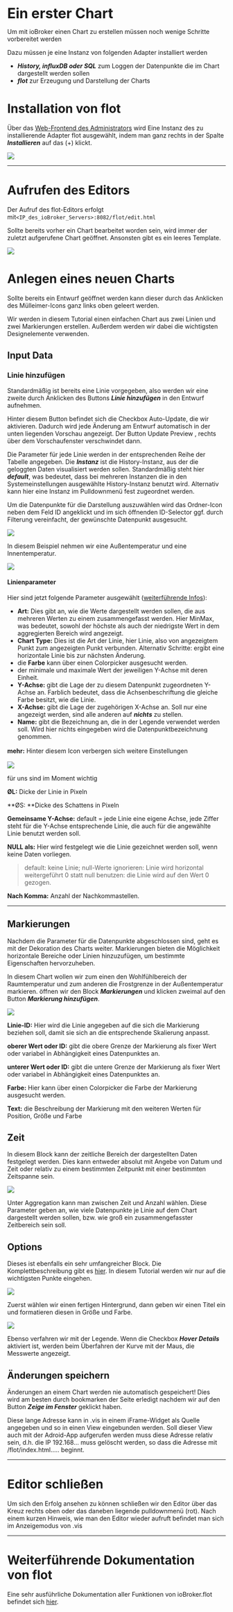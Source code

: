 **<span style="font-size: 24pt;">Ein erster Chart</span>**

Um mit ioBroker einen Chart zu erstellen müssen noch wenige Schritte vorbereitet werden

Dazu müssen je eine Instanz von folgenden Adapter installiert werden

*   _**History, influxDB oder SQL**_ zum Loggen der Datenpunkte die im Chart dargestellt werden sollen
*   _**flot**_ zur Erzeugung und Darstellung der Charts



# Installation von flot

Über das [Web-Frontend des Administrators](http://www.iobroker.net/?page_id=2240&lang=de) wird Eine Instanz des zu installierende Adapter flot ausgewählt, indem man ganz rechts in der Spalte _**Installieren**_ auf das (+) klickt.

[![](img/ioBroker_Admin_Adapter_Inhalt01.jpg)](img/ioBroker_Admin_Adapter_Inhalt01.jpg)

* * *

# Aufrufen des Editors

Der Aufruf des flot-Editors erfolgt mit`<IP_des_ioBroker_Servers>:8082/flot/edit.html`

Sollte bereits vorher ein Chart bearbeitet worden sein, wird immer der zuletzt aufgerufene Chart geöffnet. Ansonsten gibt es ein leeres Template.[](http://www.iobroker.net/wp-content/uploads//ioBroker_Einsteiger_vis_first_call-e1485088663244.jpg)

[![](img/ioBroker_Adapter_Flot_002.jpg)](img/ioBroker_Adapter_Flot_002.jpg)

# Anlegen eines neuen Charts

Sollte bereits ein Entwurf geöffnet werden kann dieser durch das Anklicken des Mülleimer-Icons ganz links oben geleert werden.

Wir werden in diesem Tutorial einen einfachen Chart aus zwei Linien und zwei Markierungen erstellen. Außerdem werden wir dabei die wichtigsten Designelemente verwenden.

## Input Data

### Linie hinzufügen

Standardmäßig ist bereits eine Linie vorgegeben, also werden wir eine zweite durch Anklicken des Buttons _**Linie hinzufügen**_ in den Entwurf aufnehmen.

Hinter diesem Button befindet sich die Checkbox Auto-Update, die wir aktivieren. Dadurch wird jede Änderung am Entwurf automatisch in der unten liegenden Vorschau angezeigt. Der Button Update Preview , rechts über dem Vorschaufenster verschwindet dann.

Die Parameter für jede Linie werden in der entsprechenden Reihe der Tabelle angegeben. Die _**Instanz**_ ist die History-Instanz, aus der die geloggten Daten visualisiert werden sollen. Standardmäßig steht hier _**default**_, was bedeutet, dass bei mehreren Instanzen die in den Systemeinstellungen ausgewählte History-Instanz benutzt wird. Alternativ kann hier eine Instanz im Pulldownmenü fest zugeordnet werden.

Um die Datenpunkte für die Darstellung auszuwählen wird das Ordner-Icon neben dem Feld ID angeklickt und im sich öffnenden ID-Selector ggf. durch Filterung vereinfacht, der gewünschte Datenpunkt ausgesucht.

[![](img/ioBroker_Einsteiger_flot_ID.jpg)](img/ioBroker_Einsteiger_flot_ID.jpg)

In diesem Beispiel nehmen wir eine Außentemperatur und eine Innentemperatur.

[![](img/ioBroker_Einsteiger_flot_lines.jpg)](img/ioBroker_Einsteiger_flot_lines.jpg)

#### Linienparameter

Hier sind jetzt folgende Parameter ausgewählt ([weiterführende Infos](http://www.iobroker.net/?page_id=198&lang=de#Datenpunktparameter)):

*   **Art:** Dies gibt an, wie die Werte dargestellt werden sollen, die aus mehreren Werten zu einem zusammengefasst werden. Hier MinMax, was bedeutet, sowohl der höchste als auch der niedrigste Wert in dem aggregierten Bereich wird angezeigt.
*   **Chart Type:** Dies ist die Art der Linie, hier Linie, also von angezeigtem Punkt zum angezeigten Punkt verbunden. Alternativ Schritte: ergibt eine horizontale Linie bis zur nächsten Änderung.
*   die **Farbe** kann über einen Colorpicker ausgesucht werden.
*   der minimale und maximale Wert der jeweiligen Y-Achse mit deren Einheit.
*   **Y-Achse:** gibt die Lage der zu diesem Datenpunkt zugeordneten Y-Achse an. Farblich bedeutet, dass die Achsenbeschriftung die gleiche Farbe besitzt, wie die Linie.
*   **X-Achse:** gibt die Lage der zugehörigen X-Achse an. Soll nur eine angezeigt werden, sind alle anderen auf _**nichts**_ zu stellen.
*   **Name:** gibt die Bezeichnung an, die in der Legende verwendet werden soll. Wird hier nichts eingegeben wird die Datenpunktbezeichnung genommen.

**mehr:**<span style="line-height: 1.5;"> Hinter diesem Icon verbergen sich weitere Einstellungen</span>

[![](img/ioBroker_Adapter_Flot_Input_Data_more.jpg)](img/ioBroker_Adapter_Flot_Input_Data_more.jpg)

für uns sind im Moment wichtig

**ØL:** Dicke der Linie in Pixeln

**ØS: **Dicke des Schattens in Pixeln

**Gemeinsame Y-Achse:** default = jede Linie eine eigene Achse, jede Ziffer steht für die Y-Achse entsprechende Linie, die auch für die angewählte Linie benutzt werden soll.

**NULL als:** Hier wird festgelegt wie die Linie gezeichnet werden soll, wenn keine Daten vorliegen.

> default: keine Linie; null-Werte ignorieren: Linie wird horizontal weitergeführt 0 statt null benutzen: die Linie wird auf den Wert 0 gezogen.

**Nach Komma:** Anzahl der Nachkommastellen.

* * *

## Markierungen

Nachdem die Parameter für die Datenpunkte abgeschlossen sind, geht es mit der Dekoration des Charts weiter. Markierungen bieten die Möglichkeit horizontale Bereiche oder Linien hinzuzufügen, um bestimmte Eigenschaften hervorzuheben.

In diesem Chart wollen wir zum einen den Wohlfühlbereich der Raumtemperatur und zum anderen die Frostgrenze in der Außentemperatur markieren. öffnen wir den Block _**Markierungen**_ und klicken zweimal auf den Button _**Markierung hinzufügen**_.

[![](img/ioBroker_Einsteiger_flot_Markierungen.jpg)](img/ioBroker_Einsteiger_flot_Markierungen.jpg)

**Linie-ID:** Hier wird die Linie angegeben auf die sich die Markierung beziehen soll, damit sie sich an die entsprechende Skalierung anpasst.

**oberer Wert oder ID:** gibt die obere Grenze der Markierung als fixer Wert oder variabel in Abhängigkeit eines Datenpunktes an.

**unterer Wert oder ID:** gibt die untere Grenze der Markierung als fixer Wert oder variabel in Abhängigkeit eines Datenpunktes an.

**Farbe:** Hier kann über einen Colorpicker die Farbe der Markierung ausgesucht werden.

**Text:** die Beschreibung der Markierung mit den weiteren Werten für Position, Größe und Farbe

## Zeit

In diesem Block kann der zeitliche Bereich der dargestellten Daten festgelegt werden. Dies kann entweder absolut mit Angebe von Datum und Zeit oder relativ zu einem bestimmten Zeitpunkt mit einer bestimmten Zeitspanne sein.

![](http://www.iobroker.net/wp-content/uploads//ioBroker_Einsteiger_flot_Zeit.jpg)

Unter Aggregation kann man zwischen Zeit und Anzahl wählen. Diese Parameter geben an, wie viele Datenpunkte je Linie auf dem Chart dargestellt werden sollen, bzw. wie groß ein zusammengefasster Zeitbereich sein soll.

## Options

Dieses ist ebenfalls ein sehr umfangreicher Block. Die Komplettbeschreibung gibt es [hier](http://www.iobroker.net/?page_id=198&lang=de#Options_4). In diesem Tutorial werden wir nur auf die wichtigsten Punkte eingehen.

[![](img/ioBroker_Adapter_Flot_Options_all.jpg)](img/ioBroker_Adapter_Flot_Options_all.jpg)

Zuerst wählen wir einen fertigen Hintergrund, dann geben wir einen Titel ein und formatieren diesen in Größe und Farbe.

[![](img/ioBroker_Einsteiger_flot_options.jpg)](img/ioBroker_Einsteiger_flot_options.jpg)

Ebenso verfahren wir mit der Legende. Wenn die Checkbox _**Hover Details**_ aktiviert ist, werden beim Überfahren der Kurve mit der Maus, die Messwerte angezeigt.

## Änderungen speichern

Änderungen an einem Chart werden nie automatisch gespeichert! Dies wird am besten durch bookmarken der Seite erledigt nachdem wir auf den Button _**Zeige im Fenster**_ geklickt haben.

Diese lange Adresse kann in .vis in einem iFrame-Widget als Quelle angegeben und so in einen View eingebunden werden. Soll dieser View auch mit der Adroid-App aufgerufen werden muss diese Adresse relativ sein, d.h. die IP 192.168... muss gelöscht werden, so dass die Adresse mit /flot/index.html..... beginnt.

* * *

# Editor schließen

Um sich den Erfolg ansehen zu können schließen wir den Editor über das Kreuz rechts oben oder das daneben liegende pulldownmenü (rot). Nach einem kurzen Hinweis, wie man den Editor wieder aufruft befindet man sich im Anzeigemodus von .vis

* * *

# Weiterführende Dokumentation von flot

Eine sehr ausführliche Dokumentation aller Funktionen von ioBroker.flot befindet sich [hier](http://www.iobroker.net/?page_id=2754&lang=de).